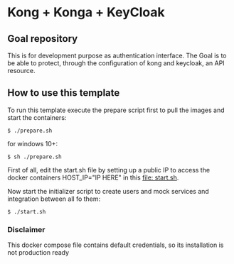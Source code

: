 # Kong + Konga + KeyCloak

## Goal repository

This is for development purpose as authentication interface. The Goal is to be able to protect, through the configuration of kong and keycloak, an API resource. 

## How to use this template

To run this template execute the prepare script first to pull the images and start the containers:

```shell
$ ./prepare.sh
```

for windows 10+:

```shell
$ sh ./prepare.sh
```

First of all, edit the start.sh file by setting up a public IP to access the docker containers HOST_IP="IP HERE" in this [file: start.sh](./start.sh).

Now start the initializer script to create users and mock services and integration between all fo them:

```shell
$ ./start.sh
```

### Disclaimer

This docker compose file contains default credentials, so its installation is not production ready 
